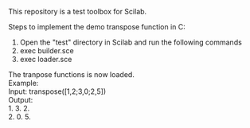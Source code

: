 This repository is a test toolbox for Scilab. 

Steps to implement the demo transpose function in C:
1. Open the "test" directory in Scilab and run the following commands
2. exec builder.sce
3. exec loader.sce

The tranpose functions is now loaded.<br/>
Example:<br/>
Input: transpose([1,2;3,0;2,5])<br/>
Output: <br/>1.  3.  2. <br/>
   2.  0.  5.
